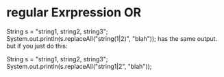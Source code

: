 regular Exrpression OR
======================

String s = "string1, string2, string3";
System.out.println(s.replaceAll("string(1|2)", "blah"));
has the same output. but if you just do this:

String s = "string1, string2, string3";
System.out.println(s.replaceAll("string1|2", "blah"));